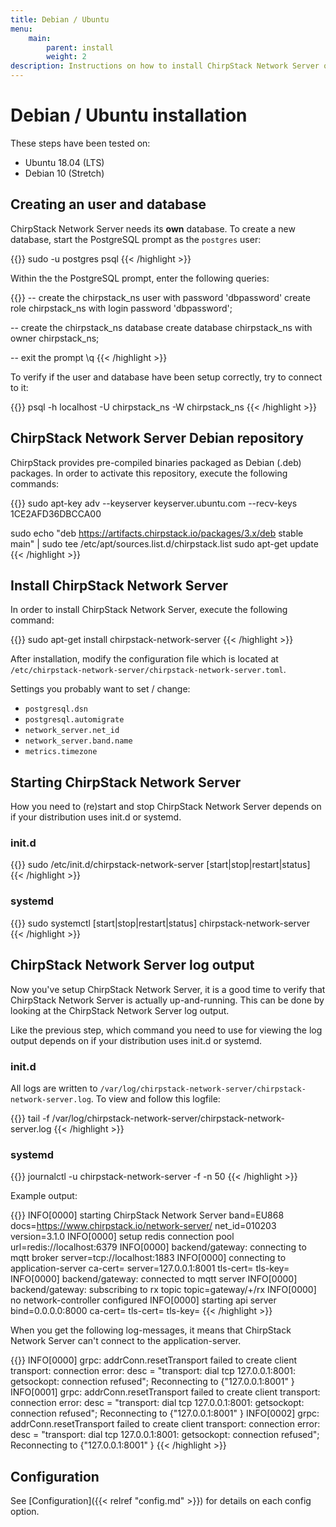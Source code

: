 ```yaml
---
title: Debian / Ubuntu
menu:
    main:
        parent: install
        weight: 2
description: Instructions on how to install ChirpStack Network Server on a Debian or Ubuntu based Linux installation.
---
```


# Debian / Ubuntu installation

These steps have been tested on:

* Ubuntu 18.04 (LTS)
* Debian 10 (Stretch)

## Creating an user and database

ChirpStack Network Server needs its **own** database. To create a new database,
start the PostgreSQL prompt as the `postgres` user:

{{<highlight bash>}}
sudo -u postgres psql
{{< /highlight >}}

Within the the PostgreSQL prompt, enter the following queries:

{{<highlight sql>}}
-- create the chirpstack_ns user with password 'dbpassword'
create role chirpstack_ns with login password 'dbpassword';

-- create the chirpstack_ns database
create database chirpstack_ns with owner chirpstack_ns;

-- exit the prompt
\q
{{< /highlight >}}

To verify if the user and database have been setup correctly, try to connect
to it:

{{<highlight bash>}}
psql -h localhost -U chirpstack_ns -W chirpstack_ns
{{< /highlight >}}


## ChirpStack Network Server Debian repository

ChirpStack provides pre-compiled binaries packaged as Debian (.deb)
packages. In order to activate this repository, execute the following
commands:

{{<highlight bash>}}
sudo apt-key adv --keyserver keyserver.ubuntu.com --recv-keys 1CE2AFD36DBCCA00

sudo echo "deb https://artifacts.chirpstack.io/packages/3.x/deb stable main" | sudo tee /etc/apt/sources.list.d/chirpstack.list
sudo apt-get update
{{< /highlight >}}

## Install ChirpStack Network Server

In order to install ChirpStack Network Server, execute the following command:

{{<highlight bash>}}
sudo apt-get install chirpstack-network-server
{{< /highlight >}}

After installation, modify the configuration file which is located at
`/etc/chirpstack-network-server/chirpstack-network-server.toml`.

Settings you probably want to set / change:

* `postgresql.dsn`
* `postgresql.automigrate`
* `network_server.net_id`
* `network_server.band.name`
* `metrics.timezone`

## Starting ChirpStack Network Server

How you need to (re)start and stop ChirpStack Network Server depends on if your
distribution uses init.d or systemd.

### init.d

{{<highlight bash>}}
sudo /etc/init.d/chirpstack-network-server [start|stop|restart|status]
{{< /highlight >}}

### systemd

{{<highlight bash>}}
sudo systemctl [start|stop|restart|status] chirpstack-network-server
{{< /highlight >}}

## ChirpStack Network Server log output

Now you've setup ChirpStack Network Server, it is a good time to verify that ChirpStack Network Server
is actually up-and-running. This can be done by looking at the ChirpStack Network Server
log output.

Like the previous step, which command you need to use for viewing the
log output depends on if your distribution uses init.d or systemd.

### init.d

All logs are written to `/var/log/chirpstack-network-server/chirpstack-network-server.log`.
To view and follow this logfile:

{{<highlight bash>}}
tail -f /var/log/chirpstack-network-server/chirpstack-network-server.log
{{< /highlight >}}

### systemd

{{<highlight bash>}}
journalctl -u chirpstack-network-server -f -n 50
{{< /highlight >}}


Example output:

{{<highlight text>}}
INFO[0000] starting ChirpStack Network Server                band=EU868 docs=https://www.chirpstack.io/network-server/ net_id=010203 version=3.1.0
INFO[0000] setup redis connection pool                   url=redis://localhost:6379
INFO[0000] backend/gateway: connecting to mqtt broker    server=tcp://localhost:1883
INFO[0000] connecting to application-server              ca-cert= server=127.0.0.1:8001 tls-cert= tls-key=
INFO[0000] backend/gateway: connected to mqtt server
INFO[0000] backend/gateway: subscribing to rx topic      topic=gateway/+/rx
INFO[0000] no network-controller configured
INFO[0000] starting api server                           bind=0.0.0.0:8000 ca-cert= tls-cert= tls-key=
{{< /highlight >}}

When you get the following log-messages, it means that ChirpStack Network Server can't
connect to the application-server.

{{<highlight text>}}
INFO[0000] grpc: addrConn.resetTransport failed to create client transport: connection error: desc = "transport: dial tcp 127.0.0.1:8001: getsockopt: connection refused"; Reconnecting to {"127.0.0.1:8001" <nil>}
INFO[0001] grpc: addrConn.resetTransport failed to create client transport: connection error: desc = "transport: dial tcp 127.0.0.1:8001: getsockopt: connection refused"; Reconnecting to {"127.0.0.1:8001" <nil>}
INFO[0002] grpc: addrConn.resetTransport failed to create client transport: connection error: desc = "transport: dial tcp 127.0.0.1:8001: getsockopt: connection refused"; Reconnecting to {"127.0.0.1:8001" <nil>}
{{< /highlight >}}

## Configuration

See [Configuration]({{< relref "config.md" >}}) for details on each config option.
